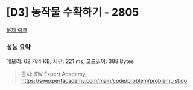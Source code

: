 # [D3] 농작물 수확하기 - 2805 

[문제 링크](https://swexpertacademy.com/main/code/problem/problemDetail.do?contestProbId=AV7GLXqKAWYDFAXB) 

### 성능 요약

메모리: 62,784 KB, 시간: 221 ms, 코드길이: 388 Bytes



> 출처: SW Expert Academy, https://swexpertacademy.com/main/code/problem/problemList.do